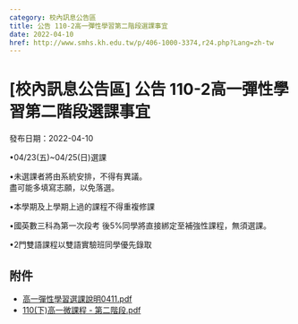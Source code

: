 ```yaml
---
category: 校內訊息公告區
title: 公告 110-2高一彈性學習第二階段選課事宜
date: 2022-04-10
href: http://www.smhs.kh.edu.tw/p/406-1000-3374,r24.php?Lang=zh-tw
---
```


# [校內訊息公告區] 公告 110-2高一彈性學習第二階段選課事宜

發布日期：2022-04-10

•04/23(五)~04/25(日)選課

•未選課者將由系統安排，不得有異議。  
盡可能多填寫志願，以免落選。

•本學期及上學期上過的課程不得重複修課

•國英數三科為第一次段考 後5%同學將直接綁定至補強性課程，無須選課。

•2門雙語課程以雙語實驗班同學優先錄取

## 附件

- [高一彈性學習選課說明0411.pdf](https://www.smhs.kh.edu.tw/var/file/0/1000/attach/76/pta_3128_827985_74309.pdf)
- [110(下)高一微課程 - 第二階段.pdf](https://www.smhs.kh.edu.tw/var/file/0/1000/attach/76/pta_3129_9069987_74309.pdf)
